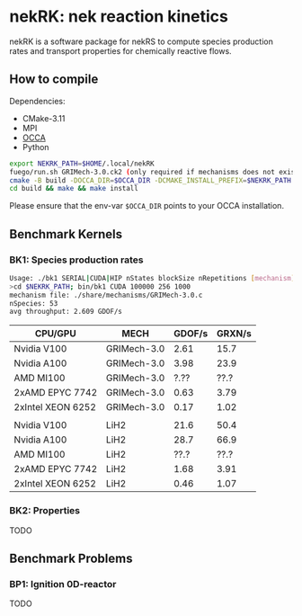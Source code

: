 # nekRK: nek reaction kinetics

nekRK is a software package for nekRS to compute species production rates and transport properties for chemically reactive flows.

## How to compile
Dependencies:
- CMake-3.11
- MPI
- [OCCA](https://github.com/libocca/occa) 
- Python

```sh
export NEKRK_PATH=$HOME/.local/nekRK
fuego/run.sh GRIMech-3.0.ck2 (only required if mechanisms does not exist in share/mechanism)
cmake -B build -DOCCA_DIR=$OCCA_DIR -DCMAKE_INSTALL_PREFIX=$NEKRK_PATH 
cd build && make && make install
```
Please ensure that the env-var `$OCCA_DIR` points to your OCCA installation. 

## Benchmark Kernels

### BK1: Species production rates

```sh
Usage: ./bk1 SERIAL|CUDA|HIP nStates blockSize nRepetitions [mechanism]
>cd $NEKRK_PATH; bin/bk1 CUDA 100000 256 1000
mechanism file: ./share/mechanisms/GRIMech-3.0.c
nSpecies: 53
avg throughput: 2.609 GDOF/s
```

| CPU/GPU           | MECH        | GDOF/s | GRXN/s |
| ----------------- | ----------- | ------ | ------ |
| Nvidia V100       | GRIMech-3.0 |  2.61  |  15.7  | 
| Nvidia A100       | GRIMech-3.0 |  3.98  |  23.9  |
| AMD MI100         | GRIMech-3.0 |  ?.??  |  ??.?  |
| 2xAMD EPYC 7742   | GRIMech-3.0 |  0.63  |  3.79  |
| 2xIntel XEON 6252 | GRIMech-3.0 |  0.17  |  1.02  |
|                   |             |        |        | 
| Nvidia V100       | LiH2        |  21.6  |  50.4  |
| Nvidia A100       | LiH2        |  28.7  |  66.9  | 
| AMD MI100         | LiH2        |  ??.?  |  ??.?  |
| 2xAMD EPYC 7742   | LiH2        |  1.68  |  3.91  |
| 2xIntel XEON 6252 | LiH2        |  0.46  |  1.07  |

### BK2: Properties

TODO

## Benchmark Problems 

### BP1: Ignition 0D-reactor

TODO
